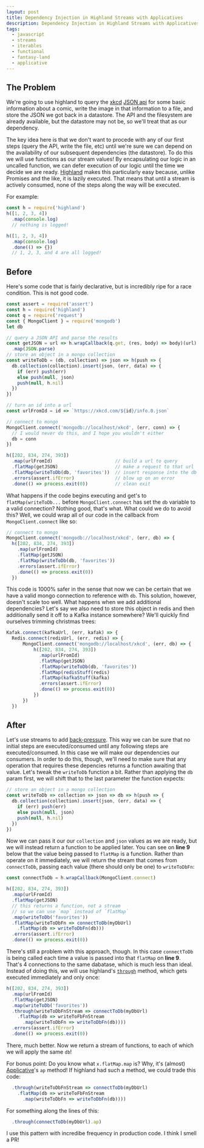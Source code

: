 ```yaml
---
layout: post
title: Dependency Injection in Highland Streams with Applicatives
description: Dependency Injection in Highland Streams with Applicatives
tags: 
  - javascript
  - streams
  - iterables
  - functional
  - fantasy-land
  - applicative
---
```


## The Problem

We're going to use highland to query the [xkcd](http://xkcd.com) [JSON api](https://xkcd.com/json.html) for some basic information about a comic, write the image in that information to a file, and store the JSON we got back in a datastore. The API and the filesystem are already available, but the datastore may not be, so we'll treat that as our dependency.

The key idea here is that we don't want to procede with any of our first steps (query the API, write the file, etc) until we're sure we can depend on the availability of our subsequent dependencies (the datastore). To do this we will use functions as our stream values! By encapsulating our logic in an uncalled function, we can defer execution of our logic until the time we decide we are ready. [Highland](https://highlandjs.org) makes this particularly easy because, unlike Promises and the like, it is lazily executed. That means that until a stream is actively consumed, none of the steps along the way will be executed.

For example:
```javascript
const h = require('highland')
h([1, 2, 3, 4])
  .map(console.log)
  // nothing is logged!

h([1, 2, 3, 4])
  .map(console.log)
  .done(() => {})
  // 1, 2, 3, and 4 are all logged!
```

## Before

Here's some code that is fairly declarative, but is incredibly ripe for a race condition. This is not good code.

```javascript
const assert = require('assert')
const h = require('highland')
const q = require('request')
const { MongoClient } = require('mongodb')
let db

// query a JSON API and parse the results
const getJSON = url => h.wrapCallback(q.get, (res, body) => body)(url)
  .map(JSON.parse)
// store an object in a mongo collection
const writeToDb = (db, collection) => json => h(push => {
  db.collection(collection).insert(json, (err, data) => {
    if (err) push(err)
    else push(null, json)
    push(null, h.nil)
  })
})

// turn an id into a url
const urlFromId = id => `https://xkcd.com/${id}/info.0.json`

// connect to mongo
MongoClient.connect('mongodb://localhost/xkcd', (err, conn) => {
  // I would never do this, and I hope you wouldn't either
  db = conn
})

h([202, 834, 274, 393])
  .map(urlFromId)                       // build a url to query
  .flatMap(getJSON)                     // make a request to that url
  .flatMap(writeToDb(db, 'favorites'))  // insert response into the db
  .errors(assert.ifError)               // blow up on an error
  .done(() => process.exit(0))          // clean exit
```

What happens if the code begins executing and get's to `flatMap(writeToDb...` before `MongoClient.connect` has set the `db` variable to a valid connection? Nothing good, that's what. What could we do to avoid this? Well, we could wrap all of our code in the callback from `MongoClient.connect` like so:

```javascript
// connect to mongo
MongoClient.connect('mongodb://localhost/xkcd', (err, db) => {
  h([202, 834, 274, 393])
    .map(urlFromId)
    .flatMap(getJSON)
    .flatMap(writeToDb(db, 'favorites'))
    .errors(assert.ifError)
    .done(() => process.exit(0))
  })
```

This code is 1000% safer in the sense that now we can be certain that we have a valid mongo connection to reference with `db`. This solution, however, doesn't scale too well. What happens when we add additional dependencies? Let's say we also need to store this object in redis and then additionally send it off to a Kafka instance somewhere? We'll quickly find ourselves trimming christmas trees:

```javascript
Kafak.connect(kafkaUrl, (err, kafak) => {
  Redis.connect(redisUrl, (err, redis) => {
      MongoClient.connect('mongodb://localhost/xkcd', (err, db) => {
          h([202, 834, 274, 393])
            .map(urlFromId)
            .flatMap(getJSON)
            .flatMap(writeToDb(db, 'favorites'))
            .flatMap(redisStuff(redis)
            .flatMap(kafkaStuff(kafka)
            .errors(assert.ifError)
            .done(() => process.exit(0))
          })
      })
  })
```

## After

Let's use streams to add [back-pressure](http://highlandjs.org/#backpressure).  This way we can be sure that no initial steps are executed/consumed until any following steps are executed/consumed. In this case we will make our dependencies our consumers. In order to do this, though, we'll need to make sure that any operation that requires these depencies returns a function awaiting that value. Let's tweak the `writeToDb` function a bit. Rather than applying the `db` param first, we will shift that to the last parameter the function expects: 

```javascript
// store an object in a mongo collection
const writeToDb => collection => json => db => h(push => {
  db.collection(collection).insert(json, (err, data) => {
    if (err) push(err)
    else push(null, json)
    push(null, h.nil)
  })
})
```

Now we can pass it our our `collection` and `json` values as we are ready, but we will instead return a function to be applied later. You can see on **line 9** below that the value being passed to `flatMap` is a function. Rather than operate on it immediately, we will return the stream that comes from `connectToDb`, passing each value (there should only be one) to `writeToDbFn`:

```javascript
const connectToDb = h.wrapCallback(MongoClient.connect)

h([202, 834, 274, 393])
  .map(urlFromId)
  .flatMap(getJSON)
  // this returns a function, not a stream
  // so we can use `map` instead of `flatMap`
  .map(writeToDb('favorites'))
  .flatMap(writeToDbFn => connectToDb(myDbUrl)
    .flatMap(db => writeToDbFn(db)))
  .errors(assert.ifError)
  .done(() => process.exit(0))
```

There's still a problem with this approach, though. In this case `connectToDb` is being called each time a value is passed into that `flatMap` on **line 9**. That's 4 connections to the same dabatase, which is much less than ideal. Instead of doing this, we will use highland's [`through`](highlandjs.org/#through) method, which gets executed immediately and only once:

```javascript
h([202, 834, 274, 393])
  .map(urlFromId)
  .flatMap(getJSON)
  .map(writeToDb('favorites'))
  .through(writeToDbFnStream => connectToDb(myDbUrl)
    .flatMap(db => writeToFbFnStream
      .map(writeToDbFn => writeToDbFn(db))))
  .errors(assert.ifError)
  .done(() => process.exit(0))
```

There, much better. Now we return a stream of functions, to each of which we will apply the same `db`!

For bonus point: Do you know what `x.flatMap.map` is? Why, it's (almost) [Applicative](https://github.com/fantasyland/fantasy-land#applicative)'s `ap` method! If highland had such a method, we could trade this code:

```javascript
  .through(writeToDbFnStream => connectToDb(myDbUrl)
    .flatMap(db => writeToFbFnStream
      .map(writeToDbFn => writeToDbFn(db))))
```

For something along the lines of this:

```javascript
  .through(connectToDb(myDbUrl).ap)
```

I use this pattern with incredibe frequency in production code. I think I smell a PR!
